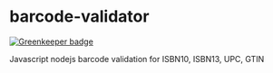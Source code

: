 # barcode-validator

[![Greenkeeper badge](https://badges.greenkeeper.io/ericblade/barcode-validator.svg)](https://greenkeeper.io/)

Javascript nodejs barcode validation for ISBN10, ISBN13, UPC, GTIN
